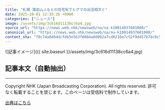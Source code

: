 ```yaml
---
title: "札幌 藻岩山ふもとの住宅街でヒグマの出没相次ぐ"
date: 2025-10-01 12:35:26 +0900
categories: ["ニュース"]
image: /assets/img/3c616d11138cc6a4.jpg
source_url: "https://news.web.nhk/newsweb/na/na-k10014937601000/"
canonical_url: "https://news.web.nhk/newsweb/na/na-k10014937601000/"
content_sha: "f8c74a0404dcfdb5e563f0084a0d092a7cd021be7c52f9d457b78c8c5c0b7049"
---
```


![記事イメージ]({{ site.baseurl }}/assets/img/3c616d11138cc6a4.jpg)

## 記事本文（自動抽出）
<div><div class="_13tndsj2"><nav aria-label="フッターサイトナビゲーション" class="_13tndsj4"></nav><hr class="esl7kn2s esl7kn1l esl7kn1n _14xli2ae"><p class="esl7kn2s esl7kn1m esl7kn1o _1yvk0f68 _1lugom81">Copyright NHK (Japan Broadcasting Corporation). All rights reserved. 許可なく転載することを禁じます。このページは受信料で制作しています。</p></div></div>

[出典はこちら](https://news.web.nhk/newsweb/na/na-k10014937601000/)
